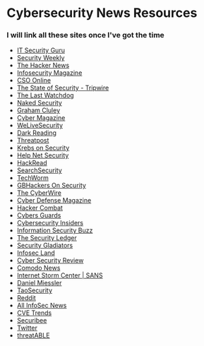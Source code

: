 
# Cybersecurity News Resources
### I will link all these sites once I've got the time

* [IT Security Guru](https://www.itsecurityguru.org/)
* [Security Weekly]()
* [The Hacker News]()
* [Infosecurity Magazine]()
* [CSO Online]()
* [The State of Security - Tripwire]()
* [The Last Watchdog]()
* [Naked Security]()
* [Graham Cluley]()
* [Cyber Magazine]()
* [WeLiveSecurity]()
* [Dark Reading]()
* [Threatpost]()
* [Krebs on Security]()
* [Help Net Security]()
* [HackRead]()
* [SearchSecurity]()
* [TechWorm]()
* [GBHackers On Security]()
* [The CyberWire]()
* [Cyber Defense Magazine]()
* [Hacker Combat]()
* [Cybers Guards]()
* [Cybersecurity Insiders]()
* [Information Security Buzz]()
* [The Security Ledger]()
* [Security Gladiators]()
* [Infosec Land]()
* [Cyber Security Review]()
* [Comodo News]()
* [Internet Storm Center | SANS]()
* [Daniel Miessler]()
* [TaoSecurity]()
* [Reddit]()
* [All InfoSec News]()
* [CVE Trends]()
* [Securibee]()
* [Twitter]()
* [threatABLE]()
